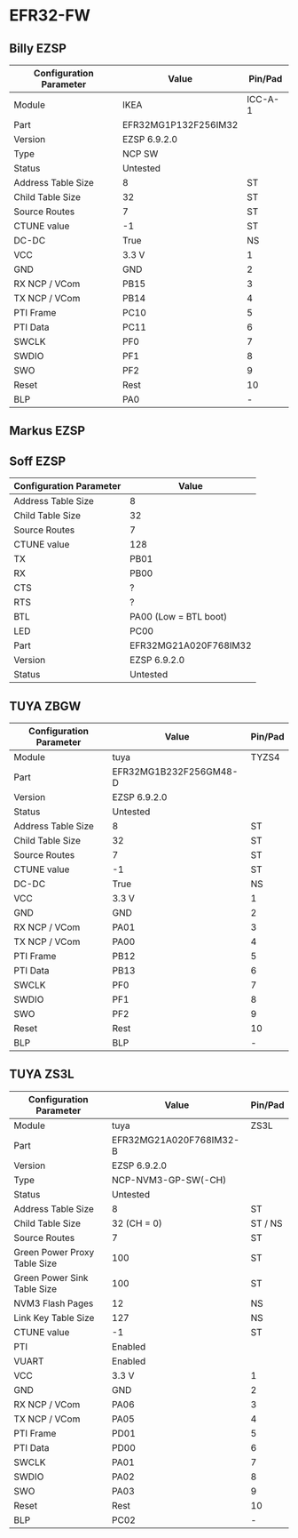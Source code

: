 # EFR32-FW

## Billy EZSP
Configuration Parameter | Value | Pin/Pad
-- | -- | --
Module | IKEA | ICC-A-1
Part | EFR32MG1P132F256IM32
Version | EZSP 6.9.2.0
Type | NCP SW
Status |  Untested
Address Table Size | 8 | ST
Child Table Size | 32 | ST
Source Routes | 7 | ST
CTUNE value | -1 | ST
DC-DC | True | NS
VCC | 3.3 V  | 1
GND | GND| 2
RX NCP / VCom | PB15 | 3
TX NCP / VCom | PB14 | 4
PTI Frame | PC10 | 5
PTI Data | PC11 | 6
SWCLK | PF0 | 7
SWDIO | PF1 | 8
SWO | PF2 | 9
Reset | Rest | 10
BLP | PA0 | -


## Markus EZSP

## Soff EZSP

Configuration Parameter | Value
-- | --
Address Table Size | 8
Child Table Size | 32
Source Routes | 7
CTUNE value | 128
TX | PB01
RX | PB00
CTS | ?
RTS | ?
BTL | PA00 (Low = BTL boot)
LED | PC00 
Part | EFR32MG21A020F768IM32
Version | EZSP 6.9.2.0
Status |  Untested

## TUYA ZBGW

Configuration Parameter | Value | Pin/Pad
-- | -- | --
Module | tuya | TYZS4
Part | EFR32MG1B232F256GM48-D
Version | EZSP 6.9.2.0
Status |  Untested
Address Table Size | 8 | ST
Child Table Size | 32 | ST
Source Routes | 7 | ST
CTUNE value | -1 | ST
DC-DC | True | NS
VCC | 3.3 V | 1
GND | GND| 2
RX NCP / VCom | PA01 | 3
TX NCP / VCom | PA00 | 4
PTI Frame | PB12 | 5
PTI Data | PB13 | 6
SWCLK | PF0 | 7
SWDIO | PF1 | 8
SWO | PF2 | 9
Reset | Rest | 10
BLP | BLP | -

## TUYA ZS3L

Configuration Parameter | Value | Pin/Pad
-- | -- | --
Module | tuya | ZS3L
Part | EFR32MG21A020F768IM32-B
Version | EZSP 6.9.2.0
Type | NCP-NVM3-GP-SW(-CH)
Status |  Untested
Address Table Size | 8 | ST
Child Table Size | 32 (CH = 0) | ST / NS
Source Routes | 7 | ST
Green Power Proxy Table Size | 100 | ST
Green Power Sink Table Size | 100 | ST
NVM3 Flash Pages | 12 | NS
Link Key Table Size | 127 | NS
CTUNE value | -1 | ST
PTI | Enabled
VUART | Enabled
VCC | 3.3 V | 1
GND | GND| 2
RX NCP / VCom | PA06 | 3
TX NCP / VCom | PA05 | 4
PTI Frame | PD01 | 5
PTI Data | PD00 | 6
SWCLK | PA01 | 7
SWDIO | PA02 | 8
SWO | PA03 | 9
Reset | Rest | 10
BLP | PC02 | -
